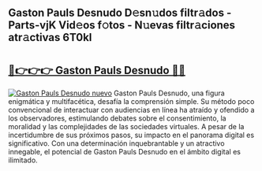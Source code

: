 ## Gaston Pauls Desnudo D𝚎sn𝚞dos filtr𝚊dos - Parts-vjK Vid𝚎os f𝚘tos - N𝚞evas filtr𝚊ciones atr𝚊ctivas 6T0kI

# <h2><a href="http://mb2txc.tromn.icu/?c=Gaston+Pauls+Desnudo">🔗👉👉👉 Gaston Pauls Desnudo 🔗🔗</a></h2>

[![Gaston Pauls Desnudo nuevo](https://i.imgur.com/pEAQMta.gif)](http://mb2txc.tromn.icu/?c=Gaston+Pauls+Desnudo)
Gaston Pauls Desnudo, una figura enigmática y multifacética, desafía la comprensión simple. Su método poco convencional de interactuar con audiencias en línea ha atraído y ofendido a los observadores, estimulando debates sobre el consentimiento, la moralidad y las complejidades de las sociedades virtuales. A pesar de la incertidumbre de sus próximos pasos, su impacto en el panorama digital es significativo. Con una determinación inquebrantable y un atractivo innegable, el potencial de Gaston Pauls Desnudo en el ámbito digital es ilimitado.

